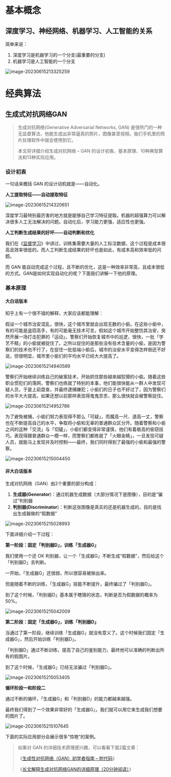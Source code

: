 # 基本概念

## 深度学习、神经网络、机器学习、人工智能的关系

简单来说：

1. 深度学习是机器学习的一个分支(最重要的分支)
2. 机器学习是人工智能的一个分支

![image-20230615213325259](./深度学习.assets/image-20230615213325259.png)







# 经典算法



## 生成式对抗网络GAN

> 生成对抗网络(Generative Adversarial Networks, GAN) 是很热门的一种无监督算法，他能生成出非常逼真的照片，图像甚至视频。我们手机里的照片处理软件中就会使用到它。
>
> 本文将详细介绍生成对抗网络 – GAN 的设计初衷、基本原理、10种典型算法和13种实际应用。

### 设计初衷

一句话来概括 GAN 的设计动机就是——自动化。

**人工提取特征——自动提取特征**

![image-20230615214320651](./深度学习.assets/image-20230615214320651.png)

深度学习最特别最厉害的地方就是能够自己学习特征提取。机器的超强算力可以解决很多人工无法解决的问题。自动化后，学习能力更强，适应性也更强。

**人工判断生成结果的好坏——自动判断和优化**

我们在《[监督学习](http://localhost:3000/#/Theory/ML/机器学习?id=监督学习)》中讲过，训练集需要大量的人工标注数据，这个过程是成本很高且效率很低的。而人工判断生成结果的好坏也是如此，有成本高和效率低的问题。

而 GAN 能自动完成这个过程，且不断的优化，这是一种效率非常高，且成本很低的方式。GAN是如何实现自动化的呢？下面我们讲解一下他的原理。

### 基本原理

#### 大白话版本

知乎上有一个很不错的解释，大家应该都能理解：

假设一个城市治安混乱，很快，这个城市里就会出现无数的小偷。在这些小偷中，有的可能是盗窃高手，有的可能毫无技术可言。假如这个城市开始整饬其治安，突然开展一场打击犯罪的「运动」，警察们开始恢复城市中的巡逻，很快，一批「学艺不精」的小偷就被捉住了。之所以捉住的是那些没有技术含量的小偷，是因为警察们的技术也不行了，在捉住一批低端小偷后，城市的治安水平变得怎样倒还不好说，但很明显，城市里小偷们的平均水平已经大大提高了。

![image-20230615214940589](./深度学习.assets/image-20230615214940589.png)

警察们开始继续训练自己的破案技术，开始抓住那些越来越狡猾的小偷。随着这些职业惯犯们的落网，警察们也练就了特别的本事，他们能很快能从一群人中发现可疑人员，于是上前盘查，并最终逮捕嫌犯；小偷们的日子也不好过了，因为警察们的水平大大提高，如果还想以前那样表现得鬼鬼祟祟，那么很快就会被警察捉住。

![image-20230615214952786](./深度学习.assets/image-20230615214952786.png)

为了避免被捕，小偷们努力表现得不那么「可疑」，而魔高一尺、道高一丈，警察也在不断提高自己的水平，争取将小偷和无辜的普通群众区分开。随着警察和小偷之间的这种「交流」与「切磋」，小偷们都变得非常谨慎，他们有着极高的偷窃技巧，表现得跟普通群众一模一样，而警察们都练就了「火眼金睛」，一旦发现可疑人员，就能马上发现并及时控制——最终，我们同时得到了最强的小偷和最强的警察。

![image-20230615215004450](./深度学习.assets/image-20230615215004450.png)

#### 非大白话版本

生成对抗网络（GAN）由2个重要的部分构成：

1. **生成器(Generator**)：通过机器生成数据（大部分情况下是图像），目的是“骗过”判别器
2. **判别器(Discriminator**)：判断这张图像是真实的还是机器生成的，目的是找出生成器做的“假数据”

![image-20230615215028993](./深度学习.assets/image-20230615215028993.png)

下面详细介绍一下过程：

**第一阶段：固定「判别器D」，训练「生成器G」**

我们使用一个还 OK 判别器，让一个「生成器G」不断生成“假数据”，然后给这个「判别器D」去判断。

一开始，「生成器G」还很弱，所以很容易被揪出来。

但是随着不断的训练，「生成器G」技能不断提升，最终骗过了「判别器D」。

到了这个时候，「判别器D」基本属于瞎猜的状态，判断是否为假数据的概率为50%。

![image-20230615215042009](./深度学习.assets/image-20230615215042009.png)

**第二阶段：固定「生成器G」，训练「判别器D」**

当通过了第一阶段，继续训练「生成器G」就没有意义了。这个时候我们固定「生成器G」，然后开始训练「判别器D」。

「判别器D」通过不断训练，提高了自己的鉴别能力，最终他可以准确的判断出所有的假图片。

到了这个时候，「生成器G」已经无法骗过「判别器D」。

![image-20230615215053405](./深度学习.assets/image-20230615215053405.png)

**循环阶段一和阶段二**

通过不断的循环，「生成器G」和「判别器D」的能力都越来越强。

最终我们得到了一个效果非常好的「生成器G」，我们就可以用它来生成我们想要的图片了。

![image-20230615215107645](./深度学习.assets/image-20230615215107645.png)

下面的实际应用部分会展示很多“惊艳”的案例。

> 如果对 GAN 的详细技术原理感兴趣，可以看看下面2篇文章：
>
> 《[生成性对抗网络（GAN）初学者指南 – 附代码](https://easyai.tech/blog/generative-adversarial-networks-gans-a-beginners-guide/)》
>
> 《[长文解释生成对抗网络GAN的详细原理（20分钟阅读）](https://easyai.tech/blog/understanding-generative-adversarial-networks-gans/)》